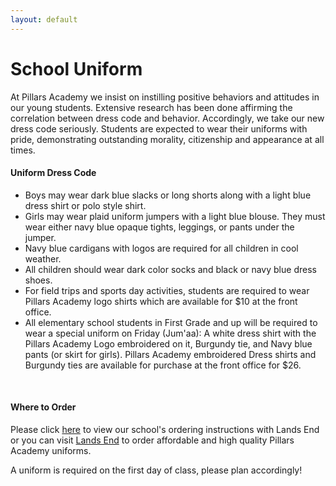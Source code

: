```yaml
---
layout: default
---
```


# School Uniform

At Pillars Academy we insist on instilling positive behaviors and attitudes in our young students. Extensive research has been done affirming the correlation between dress code and behavior. Accordingly, we take our new dress code seriously. Students are expected to wear their uniforms with pride, demonstrating outstanding morality, citizenship and appearance at all times.

#### Uniform Dress Code

- Boys may wear dark blue slacks or long shorts along with a light blue dress shirt or polo style shirt.
- Girls may wear plaid uniform jumpers with a light blue blouse. They must wear either navy blue opaque tights, leggings, or pants under the jumper.
- Navy blue cardigans with logos are required for all children in cool weather.
- All children should wear dark color socks and black or navy blue dress shoes.
- For field trips and sports day activities, students are required to wear Pillars Academy logo shirts which are available for $10 at the front office.
- All elementary school students in First Grade and up will be required to wear a special uniform on Friday (Jum'aa): A white dress shirt with the Pillars Academy Logo embroidered on it, Burgundy tie, and Navy blue pants (or skirt for girls). Pillars Academy embroidered Dress shirts and Burgundy ties are available for purchase at the front office for $26.
<br />

#### Where to Order

Please click [here](http://www.landsend.com/pp/SchoolSearch.html?selectedSchoolNum=900148883&action=landing) to view our school's ordering instructions with Lands End or you can visit [Lands End](http://www.landsend.com/ix/school-uniforms/index.html?tab=13&seq=1&page=1&pageSize=12&store=le&schoolStoreNum=900148883&omniSchool=900148883) to order affordable and high quality Pillars Academy uniforms.

A uniform is required on the first day of class, please plan accordingly!
